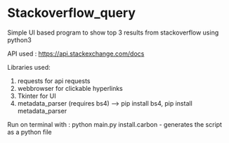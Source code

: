 # Stackoverflow_query
Simple UI based program to show top 3 results from stackoverflow using python3

API used : https://api.stackexchange.com/docs

Libraries used:
1. requests for api requests
2. webbrowser for clickable hyperlinks
3. Tkinter for UI
4. metadata_parser (requires bs4) --> pip install bs4, pip install metadata_parser

Run on terminal with : python main.py
install.carbon - generates the script as a python file
